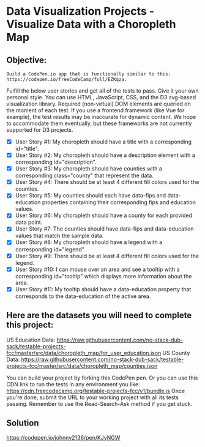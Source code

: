 # Data Visualization Projects - Visualize Data with a Choropleth Map

   ## Objective: 
    Build a CodePen.io app that is functionally similar to this: https://codepen.io/freeCodeCamp/full/EZKqza.
    
   Fulfill the below user stories and get all of the tests to pass. Give it your own personal style.
   You can use HTML, JavaScript, CSS, and the D3 svg-based visualization library. Required (non-virtual) DOM elements are queried on the moment of each test. If you use a frontend framework (like Vue for example), the test results may be inaccurate for dynamic content. We hope to accommodate them eventually, but these frameworks are not currently supported for D3 projects.
    
   - [x] User Story #1: My choropleth should have a title with a corresponding id="title".
   - [x] User Story #2: My choropleth should have a description element with a corresponding id="description".
   - [x] User Story #3: My choropleth should have counties with a corresponding class="county" that represent the data.
   - [x] User Story #4: There should be at least 4 different fill colors used for the counties.
   - [x] User Story #5: My counties should each have data-fips and data-education properties containing their corresponding fips and education values.
   - [x] User Story #6: My choropleth should have a county for each provided data point.
   - [x] User Story #7: The counties should have data-fips and data-education values that match the sample data.
   - [x] User Story #8: My choropleth should have a legend with a corresponding id="legend".
   - [x] User Story #9: There should be at least 4 different fill colors used for the legend.
   - [x] User Story #10: I can mouse over an area and see a tooltip with a corresponding id="tooltip" which displays more information about the area.
   - [x] User Story #11: My tooltip should have a data-education property that corresponds to the data-education of the active area.
   
   ## Here are the datasets you will need to complete this project:
   
   US Education Data: https://raw.githubusercontent.com/no-stack-dub-sack/testable-projects-fcc/master/src/data/choropleth_map/for_user_education.json
  US County Data: https://raw.githubusercontent.com/no-stack-dub-sack/testable-projects-fcc/master/src/data/choropleth_map/counties.json
    
   You can build your project by forking this CodePen pen. Or you can use this CDN link to run the tests in any environment you like: https://cdn.freecodecamp.org/testable-projects-fcc/v1/bundle.js
   Once you're done, submit the URL to your working project with all its tests passing.
   Remember to use the Read-Search-Ask method if you get stuck.

## Solution
https://codepen.io/johnny2136/pen/KJyNGW
